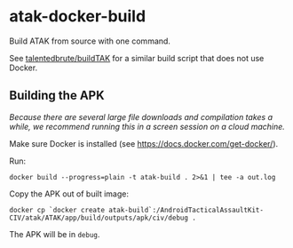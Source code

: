 # atak-docker-build

Build ATAK from source with one command.

See [talentedbrute/buildTAK](https://github.com/talentedbrute/buildTAK)
for a similar build script that does not use Docker.

## Building the APK
_Because there are several large file downloads and compilation takes
a while, we recommend running this in a screen session on a cloud
machine._

Make sure Docker is installed (see https://docs.docker.com/get-docker/).

Run:
```
docker build --progress=plain -t atak-build . 2>&1 | tee -a out.log
```

Copy the APK out of built image:
```
docker cp `docker create atak-build`:/AndroidTacticalAssaultKit-CIV/atak/ATAK/app/build/outputs/apk/civ/debug .
```

The APK will be in `debug`.
